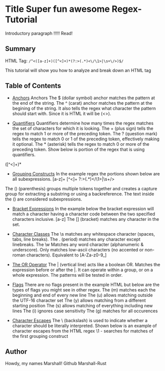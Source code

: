 # Title Super fun awesome Regex-Tutorial

Introductory paragraph !!!!!
Read!

## Summary

HTML Tag: `/^<([a-z]+)([^<]+)*(?:>(.*)<\/\1>|\s+\/>)$/`

This tutorial will show you how to analyze and break down an HTML tag

## Table of Contents

- [Anchors](#anchors)
  Anchors
  The $ (dollar symbol) anchor matches the pattern at the end of the string.
  The ^ (carat) anchor matches the pattern at the begining of the string. It also tells the regex what character the pattern should start with. Since it is HTML it will be (<>).

- [Quantifiers](#quantifiers)
  Quantifiers determine how many times the regex matches the set of characters for which it is looking.
  The + (plus sign) tells the regex to match 1 or more of the preceding token.
  The ? (question mark) tells the regex to match 0 or 1 of the preceding token, effectively making it optional.
  The \* (asterisk) tells the regex to match 0 or more of the preceding token.
  Show below is portion of the regex that is using quantifiers.

([^<]+)\*

- [Grouping Constructs](#grouping-constructs)
  In the example regex the portions shown below are all subexpressions.
  [a-z]+
  [^<]+
  ?:>(.\*)<\/\1>|\s+\/>

The () (parenthesis) groups multiple tokens together and creates a capture group for extracting a substring or using a backreference. The text inside the () are considered subexpressions.

- [Bracket Expressions](#bracket-expressions)
  In the example below the bracket expression will match a character having a character code between the two specified characters inclusive.
  [a-z]
  The [] (bracket) matches any character in the set.

- [Character Classes](#character-classes)
  The \s matches any whitespace character (spaces, tabs, line breaks).
  The . (period) matches any character except linebreaks.
  The \w Matches any word character (alphanumeric & underscore). Only matches low-ascii characters (no accented or non-roman characters). Equivalent to [A-Za-z0-9_]
- [The OR Operator](#the-or-operator)
  The | (vertical line) acts like a boolean OR. Matches the expression before or after the |. It can operate within a group, or on a whole expression. The patterns will be tested in order.

- [Flags](#flags)
  There are no flags present in the example HTML but below are the types of flags you might see in other regex.
  The (m) matches each the beginning and end of every new line
  The (u) allows matching outside the UTF-16 character set
  The (y) allows matching from a different starting position
  The (s) allows matching of everything including new lines
  The (i) ignores case sensitivity
  The (g) matches for all occurences

- [Character Escapes](#character-escapes)
  The \ (backslash) is used to indicate whether a character should be literally interpreted.
  Shown below is an example of character escapes from the HTML regex
  \1 - searches for matches of the first grouping construct

## Author

Howdy, my names Marshall! Github Marshall-Rust
